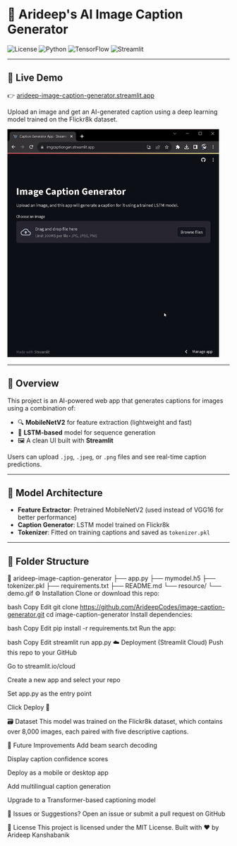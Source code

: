 # 🧠 Arideep's AI Image Caption Generator

![License](https://img.shields.io/github/license/ArideepCodes/image-caption-generator)
![Python](https://img.shields.io/badge/Python-3776AB?logo=python&logoColor=white)
![TensorFlow](https://img.shields.io/badge/TensorFlow-FF6F00?logo=tensorflow&logoColor=white)
![Streamlit](https://img.shields.io/badge/Streamlit-FF4B4B?logo=streamlit&logoColor=white)

---

## 📸 Live Demo

👉 [arideep-image-caption-generator.streamlit.app](https://arideep-image-caption-generator.streamlit.app)

Upload an image and get an AI-generated caption using a deep learning model trained on the Flickr8k dataset.

![Demo](resource/demo.gif)

---

## 📌 Overview

This project is an AI-powered web app that generates captions for images using a combination of:

- 🔍 **MobileNetV2** for feature extraction (lightweight and fast)
- 🧠 **LSTM-based** model for sequence generation
- 🖼️ A clean UI built with **Streamlit**

Users can upload `.jpg`, `.jpeg`, or `.png` files and see real-time caption predictions.

---

## 🧠 Model Architecture

- **Feature Extractor**: Pretrained MobileNetV2 (used instead of VGG16 for better performance)
- **Caption Generator**: LSTM model trained on Flickr8k
- **Tokenizer**: Fitted on training captions and saved as `tokenizer.pkl`

---

## 📁 Folder Structure

📁 arideep-image-caption-generator
├── app.py
├── mymodel.h5
├── tokenizer.pkl
├── requirements.txt
├── README.md
└── resource/
    └── demo.gif
⚙️ Installation
Clone or download this repo:

bash
Copy
Edit
git clone https://github.com/ArideepCodes/image-caption-generator.git
cd image-caption-generator
Install dependencies:

bash
Copy
Edit
pip install -r requirements.txt
Run the app:

bash
Copy
Edit
streamlit run app.py
☁️ Deployment (Streamlit Cloud)
Push this repo to your GitHub

Go to streamlit.io/cloud

Create a new app and select your repo

Set app.py as the entry point

Click Deploy 🎉

🗃 Dataset
This model was trained on the Flickr8k dataset, which contains over 8,000 images, each paired with five descriptive captions.

🚀 Future Improvements
Add beam search decoding

Display caption confidence scores

Deploy as a mobile or desktop app

Add multilingual caption generation

Upgrade to a Transformer-based captioning model

🐛 Issues or Suggestions?
Open an issue or submit a pull request on GitHub

📜 License
This project is licensed under the MIT License.
Built with ❤️ by Arideep Kanshabanik

